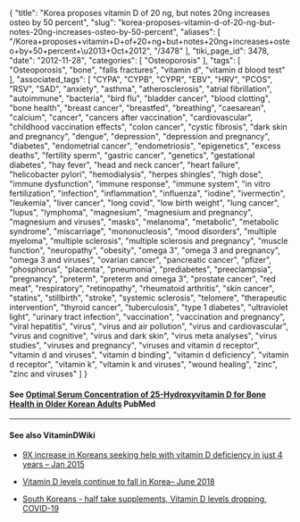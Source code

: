 {
    "title": "Korea proposes vitamin D of 20 ng, but notes 20ng increases osteo by 50 percent",
    "slug": "korea-proposes-vitamin-d-of-20-ng-but-notes-20ng-increases-osteo-by-50-percent",
    "aliases": [
        "/Korea+proposes+vitamin+D+of+20+ng+but+notes+20ng+increases+osteo+by+50+percent+\u2013+Oct+2012",
        "/3478"
    ],
    "tiki_page_id": 3478,
    "date": "2012-11-28",
    "categories": [
        "Osteoporosis"
    ],
    "tags": [
        "Osteoporosis",
        "bone",
        "falls fractures",
        "vitamin d",
        "vitamin d blood test"
    ],
    "associated_tags": [
        "CYPA",
        "CYPB",
        "CYPR",
        "EBV",
        "HRV",
        "PCOS",
        "RSV",
        "SAD",
        "anxiety",
        "asthma",
        "atherosclerosis",
        "atrial fibrillation",
        "autoimmune",
        "bacteria",
        "bird flu",
        "bladder cancer",
        "blood clotting",
        "bone health",
        "breast cancer",
        "breastfed",
        "breathing",
        "caesarean",
        "calcium",
        "cancer",
        "cancers after vaccination",
        "cardiovascular",
        "childhood vaccination effects",
        "colon cancer",
        "cystic fibrosis",
        "dark skin and pregnancy",
        "dengue",
        "depression",
        "depression and pregnancy",
        "diabetes",
        "endometrial cancer",
        "endometriosis",
        "epigenetics",
        "excess deaths",
        "fertility sperm",
        "gastric cancer",
        "genetics",
        "gestational diabetes",
        "hay fever",
        "head and neck cancer",
        "heart failure",
        "helicobacter pylori",
        "hemodialysis",
        "herpes shingles",
        "high dose",
        "immune dysfunction",
        "immune response",
        "immune system",
        "in vitro fertilization",
        "infection",
        "inflammation",
        "influenza",
        "iodine",
        "ivermectin",
        "leukemia",
        "liver cancer",
        "long covid",
        "low birth weight",
        "lung cancer",
        "lupus",
        "lymphoma",
        "magnesium",
        "magnesium and pregnancy",
        "magnesium and viruses",
        "masks",
        "melanoma",
        "metabolic",
        "metabolic syndrome",
        "miscarriage",
        "mononucleosis",
        "mood disorders",
        "multiple myeloma",
        "multiple sclerosis",
        "multiple sclerosis and pregnancy",
        "muscle function",
        "neuropathy",
        "obesity",
        "omega 3",
        "omega 3 and pregnancy",
        "omega 3 and viruses",
        "ovarian cancer",
        "pancreatic cancer",
        "pfizer",
        "phosphorus",
        "placenta",
        "pneumonia",
        "prediabetes",
        "preeclampsia",
        "pregnancy",
        "preterm",
        "preterm and omega 3",
        "prostate cancer",
        "red meat",
        "respiratory",
        "retinopathy",
        "rheumatoid arthritis",
        "skin cancer",
        "statins",
        "stillbirth",
        "stroke",
        "systemic sclerosis",
        "telomere",
        "therapeutic intervention",
        "thyroid cancer",
        "tuberculosis",
        "type 1 diabetes",
        "ultraviolet light",
        "urinary tract infection",
        "vaccination",
        "vaccination and pregnancy",
        "viral hepatitis",
        "virus",
        "virus and air pollution",
        "virus and cardiovascular",
        "virus and cognitive",
        "virus and dark skin",
        "virus meta analyses",
        "virus studies",
        "viruses and pregnancy",
        "viruses and vitamin d receptor",
        "vitamin d and viruses",
        "vitamin d binding",
        "vitamin d deficiency",
        "vitamin d receptor",
        "vitamin k",
        "vitamin k and viruses",
        "wound healing",
        "zinc",
        "zinc and viruses"
    ]
}


#### See [Optimal Serum Concentration of 25-Hydroxyvitamin D for Bone Health in Older Korean Adults](http://www.ncbi.nlm.nih.gov/pubmed/23179104?dopt=Abstract) PubMed

---

#### See also VitaminDWiki

* [9X increase in Koreans seeking help with vitamin D deficiency in just 4 years – Jan 2015](/tags/9x-increase-in-koreans-seeking-help-with-vitamin-d-deficiency-in-just-4-years-jan-2015.html)

* [Vitamin D levels continue to fall in Korea– June 2018](/tags/vitamin-d-levels-continue-to-fall-in-korea-june-2018.html)

* [South Koreans - half take supplements, Vitamin D levels dropping, COVID-19](/tags/south-koreans-half-take-supplements-vitamin-d-levels-dropping-covid-19.html)